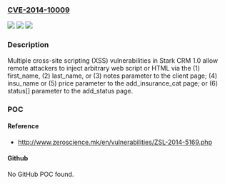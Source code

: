 ### [CVE-2014-10009](https://cve.mitre.org/cgi-bin/cvename.cgi?name=CVE-2014-10009)
![](https://img.shields.io/static/v1?label=Product&message=n%2Fa&color=blue)
![](https://img.shields.io/static/v1?label=Version&message=n%2Fa&color=blue)
![](https://img.shields.io/static/v1?label=Vulnerability&message=n%2Fa&color=brighgreen)

### Description

Multiple cross-site scripting (XSS) vulnerabilities in Stark CRM 1.0 allow remote attackers to inject arbitrary web script or HTML via the (1) first_name, (2) last_name, or (3) notes parameter to the client page; (4) insu_name or (5) price parameter to the add_insurance_cat page; or (6) status[] parameter to the add_status page.

### POC

#### Reference
- http://www.zeroscience.mk/en/vulnerabilities/ZSL-2014-5169.php

#### Github
No GitHub POC found.

